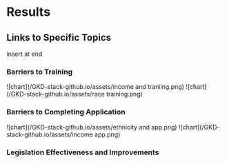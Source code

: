 # Results 

## Links to Specific Topics
insert at end 

### Barriers to Training
![chart](/GKD-stack-github.io/assets/income and traniing.png)
![chart](/GKD-stack-github.io/assets/race training.png)

### Barriers to Completing Application
![chart](/GKD-stack-github.io/assets/ethnicity and app.png)
![chart](/GKD-stack-github.io/assets/income app.png)

### Legislation Effectiveness and Improvements
